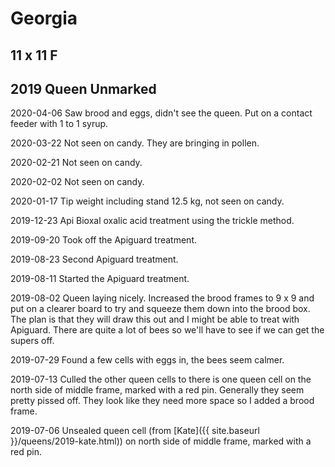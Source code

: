 # Georgia
## 11 x 11 F
## 2019 Queen Unmarked 

2020-04-06 Saw brood and eggs, didn't see the queen.  Put on a contact feeder with 1 to 1 syrup.

2020-03-22 Not seen on candy.  They are bringing in pollen.

2020-02-21 Not seen on candy.

2020-02-02 Not seen on candy.

2020-01-17 Tip weight including stand 12.5 kg, not seen on candy.

2019-12-23 Api Bioxal oxalic acid treatment using the trickle method.

2019-09-20 Took off the Apiguard treatment.

2019-08-23 Second Apiguard treatment.

2019-08-11 Started the Apiguard treatment.

2019-08-02 Queen laying nicely.  Increased the brood frames to 9 x 9 and put on a clearer board to try and squeeze them down into the brood box.  The plan is that they will draw this out and I might be able to treat with Apiguard.  There are quite a lot of bees so we'll have to see if we can get the supers off.

2019-07-29 Found a few cells with eggs in, the bees seem calmer.

2019-07-13 Culled the other queen cells to there is one queen cell on the north side of middle frame, marked with a red pin.  Generally they seem pretty pissed off.  They look like they need more space so I added a brood frame.

2019-07-06 Unsealed queen cell (from [Kate]({{ site.baseurl }}/queens/2019-kate.html)) on north side of middle frame, marked with a red pin. 
